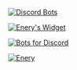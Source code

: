[![Discord Bots](https://discordbots.org/api/widget/654664596732248074.svg)](https://discordbots.org/bot/654664596732248074)


[![Enery's Widget](https://api.botlist.space/widget/567361492287094784/4 "Enery's Widget")](https://botlist.space/bot/567361492287094784?utm_source=bls&utm_medium=widget&utm_campaign=567361492287094784)


[![Bots for Discord](https://botsfordiscord.com/api/bot/567361492287094784/widget)](https://botsfordiscord.com/bots/567361492287094784)


[![Enery](https://bots.ondiscord.xyz/bots/567361492287094784/embed?theme=dark&showGuilds=true)](https://bots.ondiscord.xyz/bots/567361492287094784)
